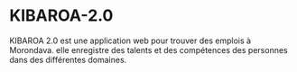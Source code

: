 # KIBAROA-2.0
KIBAROA 2.0 est une application web pour trouver des emplois à Morondava. elle enregistre des talents et des compétences des personnes dans des différentes domaines. 
